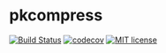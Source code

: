 # pkcompress

[![Build Status](https://travis-ci.org/ericpai/pkcompress.svg?branch=master)](https://travis-ci.org/ericpai/pkcompress) [![codecov](https://codecov.io/gh/ericpai/pkcompress/branch/master/graph/badge.svg)](https://codecov.io/gh/ericpai/pkcompress) [![MIT license](https://img.shields.io/github/license/mashape/apistatus.svg)](https://opensource.org/licenses/MIT)